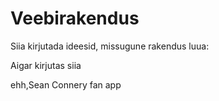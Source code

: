 Veebirakendus
===============
Siia kirjutada ideesid, missugune rakendus luua:

Aigar kirjutas siia

ehh,Sean Connery fan app

